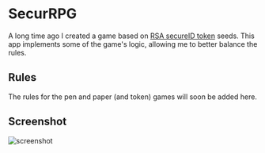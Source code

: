 # SecurRPG


A long time ago I created a game based on [RSA secureID token](http://en.wikipedia.org/wiki/SecurID) seeds. This app implements some of the game's logic, allowing me to better balance the rules.

## Rules

The rules for the pen and paper (and token) games will soon be added here.

## Screenshot

![screenshot](https://dl.dropboxusercontent.com/spa/6f6p31rqk1cfe43/sqq97fka.png)
